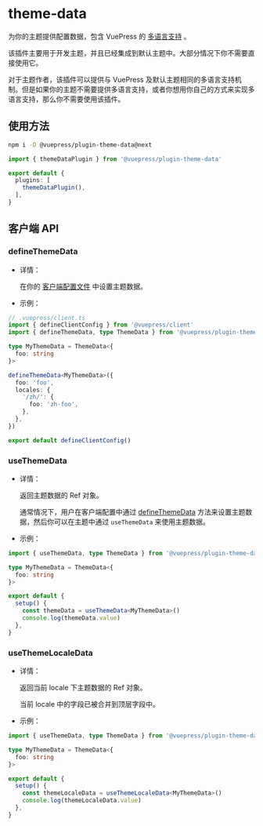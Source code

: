 # theme-data

<NpmBadge package="@vuepress/plugin-theme-data" />

为你的主题提供配置数据，包含 VuePress 的 [多语言支持](../../guide/i18n.md) 。

该插件主要用于开发主题，并且已经集成到默认主题中。大部分情况下你不需要直接使用它。

对于主题作者，该插件可以提供与 VuePress 及默认主题相同的多语言支持机制。但是如果你的主题不需要提供多语言支持，或者你想用你自己的方式来实现多语言支持，那么你不需要使用该插件。

## 使用方法

```bash
npm i -D @vuepress/plugin-theme-data@next
```

```ts
import { themeDataPlugin } from '@vuepress/plugin-theme-data'

export default {
  plugins: [
    themeDataPlugin(),
  ],
}
```

## 客户端 API

### defineThemeData

- 详情：

  在你的 [客户端配置文件](../../guide/configuration.md#客户端配置文件) 中设置主题数据。

- 示例：

```ts
// .vuepress/client.ts
import { defineClientConfig } from '@vuepress/client'
import { defineThemeData, type ThemeData } from '@vuepress/plugin-theme-data/client'

type MyThemeData = ThemeData<{
  foo: string
}>

defineThemeData<MyThemeData>({
  foo: 'foo',
  locales: {
    '/zh/': {
      foo: 'zh-foo',
    },
  },
})

export default defineClientConfig()
```

### useThemeData

- 详情：

  返回主题数据的 Ref 对象。
  
  通常情况下，用户在客户端配置中通过 [defineThemeData](#defineThemeData) 方法来设置主题数据，然后你可以在主题中通过 `useThemeData` 来使用主题数据。

- 示例：

```ts
import { useThemeData, type ThemeData } from '@vuepress/plugin-theme-data/client'

type MyThemeData = ThemeData<{
  foo: string
}>

export default {
  setup() {
    const themeData = useThemeData<MyThemeData>()
    console.log(themeData.value)
  },
}
```

### useThemeLocaleData

- 详情：

  返回当前 locale 下主题数据的 Ref 对象。

  当前 locale 中的字段已被合并到顶层字段中。

- 示例：

```ts
import { useThemeData, type ThemeData } from '@vuepress/plugin-theme-data/client'

type MyThemeData = ThemeData<{
  foo: string
}>

export default {
  setup() {
    const themeLocaleData = useThemeLocaleData<MyThemeData>()
    console.log(themeLocaleData.value)
  },
}
```
